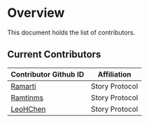 # Overview

This document holds the list of contributors.

## Current Contributors

| Contributor Github ID  | Affiliation |
| ------------------ | ------------------ | 
| [Ramarti](https://github.com/Ramarti) | Story Protocol |
| [Ramtinms](https://github.com/ramtinms) | Story Protocol |
| [LeoHChen](https://github.com/LeoHChen) | Story Protocol |
